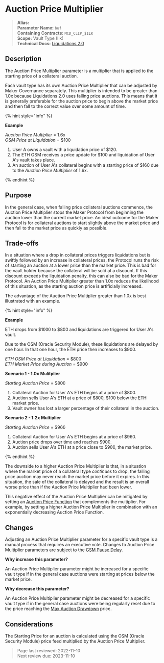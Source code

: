 # Auction Price Multiplier

>**Alias:**  
>**Parameter Name:** `buf`  
>**Containing Contracts:** `MCD_CLIP_$ILK`  
>**Scope:** Vault Type (Ilk)  
>**Technical Docs:** [Liquidations 2.0](https://docs.makerdao.com/smart-contract-modules/dog-and-clipper-detailed-documentation)  


## Description

The Auction Price Multiplier parameter is a multiplier that is applied to the starting price of a collateral auction.

Each vault type has its own Auction Price Multiplier that can be adjusted by Maker Governance separately. This multiplier is intended to be greater than 1.0x because Liquidations 2.0 uses falling price auctions. This means that it is generally preferable for the auction price to begin above the market price and then fall to the correct value over some amount of time.

{% hint style="info" %} 

**Example**

_Auction Price Multiplier_ = 1.6x  
_OSM Price at Liquidation_ = $100 

1. User A owns a vault with a liquidation price of $120.
2. The ETH OSM receives a price update for $100 and liquidation of User A's vault takes place.
3. An auction of User A's collateral begins with a starting price of $160 due to the _Auction Price Multiplier_ of 1.6x.

{% endhint %}

## Purpose

In the general case, when falling price collateral auctions commence, the Auction Price Multiplier stops the Maker Protocol from beginning the auction lower than the current market price. An ideal outcome for the Maker Protocol is for collateral auctions to start slightly above the market price and then fall to the market price as quickly as possible.

## Trade-offs

In a situation where a drop in collateral prices triggers liquidations but is swiftly followed by an increase in collateral prices, the Protocol runs the risk of starting an auction at a lower price than the market price. This is bad for the vault holder because the collateral will be sold at a discount. If this discount exceeds the liquidation penalty, this can also be bad for the Maker Protocol. An Auction Price Multiplier greater than 1.0x reduces the likelihood of this situation, as the starting auction price is artificially increased.

The advantage of the Auction Price Multiplier greater than 1.0x is best illustrated with an example.

{% hint style="info" %} 

**Example**

ETH drops from $1000 to $800 and liquidations are triggered for User A's vault. 

Due to the OSM (Oracle Security Module), these liquidations are delayed by one hour. In that one hour, the ETH price then increases to $900.

_ETH OSM Price at Liquidation_ = $800  
_ETH Market Price during Auction_ = $900 

**Scenario 1 - 1.0x Mulitplier**

_Starting Auction Price_ = $800

1. Collateral Auction for User A's ETH begins at a price of $800.
2. Auction sells User A's ETH at a price of $800, $100 below the ETH market price.
3. Vault owner has lost a larger percentage of their collateral in the auction.

**Scenario 2 - 1.2x Multiplier**

_Starting Auction Price_ = $960

1. Collateral Auction for User A's ETH begins at a price of $960.
2. Auction price drops over time and reaches $900.
3. Auction sells User A's ETH at a price close to $900, the market price.

{% endhint %}


The downside to a higher Auction Price Multiplier is that, in a situation where the market price of a collateral type _continues_ to drop, the falling price auction may never reach the market price before it expires. In this situation, the sale of the collateral is delayed and the result is an overall worse price than if the Auction Price Multiplier had been lower.

This negative effect of the Auction Price Multiplier can be mitigated by setting an [Auction Price Function](param-auction-price-function.md) that complements the multiplier. For example, by setting a higher Auction Price Multiplier in combination with an exponentially decreasing Auction Price Function.

## Changes

Adjusting an Auction Price Multiplier parameter for a specific vault type is a manual process that requires an executive vote. Changes to Auction Price Multiplier parameters are subject to the [GSM Pause Delay](../core/param-gsm-pause-delay.md).

**Why increase this parameter?**

An Auction Price Multiplier parameter might be increased for a specific vault type if in the general case auctions were starting at prices below the market price.

**Why decrease this parameter?**

An Auction Price Multiplier parameter might be decreased for a specific vault type if in the general case auctions were being regularly reset due to the price reaching the [Max Auction Drawdown](max-auction-drawdown.md) price.

## Considerations

The Starting Price for an auction is calculated using the OSM (Oracle Security Module) price feed multiplied by the Auction Price Multiplier.

>Page last reviewed: 2022-11-10  
>Next review due: 2023-11-10  
